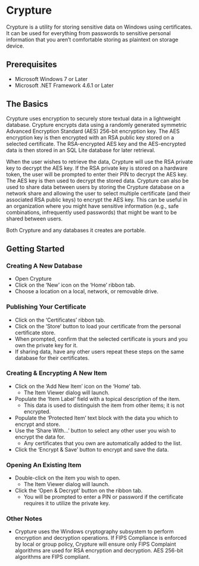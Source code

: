 # Crypture
Crypture is a utility for storing sensitive data on Windows using certificates.  It can be used for everything from passwords to sensitive personal information that you aren’t comfortable storing as plaintext on storage device.
## Prerequisites
* Microsoft Windows 7 or Later
* Microsoft .NET Framework 4.6.1 or Later
## The Basics
Crypture uses encryption to securely store textual data in a lightweight database.  Crypture encrypts data using a randomly generated symmetric Advanced Encryption Standard (AES) 256-bit encryption key.  The AES encryption key is then encrypted with an RSA public key stored on a selected certificate.  The RSA-encrypted AES key and the AES-encrypted data is then stored in an SQL Lite database for later retrieval.  
  
When the user wishes to retrieve the data, Crypture will use the RSA private key to decrypt the AES key.  If the RSA private key is stored on a hardware token, the user will be prompted to enter their PIN to decrypt the AES key.  The AES key is then used to decrypt the stored data.
Crypture can also be used to share data between users by storing the Crypture database on a network share and allowing the user to select multiple certificate (and their associated RSA public keys) to encrypt the AES key.  This can be useful in an organization where you might have sensitive information (e.g., safe combinations, infrequently used passwords) that might be want to be shared between users.

Both Crypture and any databases it creates are portable.
## Getting Started
### Creating A New Database
* Open Crypture
* Click on the ‘New’ icon on the ‘Home’ ribbon tab.
* Choose a location on a local, network, or removable drive.
### Publishing Your Certificate
* Click on the ‘Certificates’ ribbon tab. 
* Click on the ‘Store’ button to load your certificate from the personal certificate store.
* When prompted, confirm that the selected certificate is yours and you own the private key for it.  
* If sharing data, have any other users repeat these steps on the same database for their certificates.
### Creating & Encrypting A New Item
* Click on the ‘Add New Item’ icon on the ‘Home’ tab.
    * The Item Viewer dialog will launch.
* Populate the ‘Item Label’ field with a topical description of the item.
    * This data is used to distinguish the item from other items; it is not encrypted.
* Populate the ‘Protected Item’ text block with the data you which to encrypt and store.
* Use the ‘Share With...’ button to select any other user you wish to encrypt the data for.
    * Any certificates that you own are automatically added to the list. 
* Click the ‘Encrypt & Save’ button to encrypt and save the data.
### Opening An Existing Item
* Double-click on the item you wish to open.
    * The Item Viewer dialog will launch.
* Click the ‘Open & Decrypt’ button on the ribbon tab.
    * You will be prompted to enter a PIN or password if the certificate requires it to utilize the private key.
### Other Notes
* Crypture uses the Windows cryptography subsystem to perform encryption and decryption operations.  If FIPS Compliance is enforced by local or group policy, Crypture will ensure only FIPS Complaint algorithms are used for RSA encryption and decryption.  AES 256-bit algorithms are FIPS compliant. 


